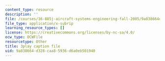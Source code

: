 ```yaml
---
content_type: resource
description: ''
file: /courses/16-885j-aircraft-systems-engineering-fall-2005/9a838664d328caa85936d6a0eb501940_1IJPugWssVs.srt
file_type: application/x-subrip
learning_resource_types: []
license: https://creativecommons.org/licenses/by-nc-sa/4.0/
ocw_type: OCWFile
resourcetype: Other
title: 3play caption file
uid: 9a838664-d328-caa8-5936-d6a0eb501940
---
```

